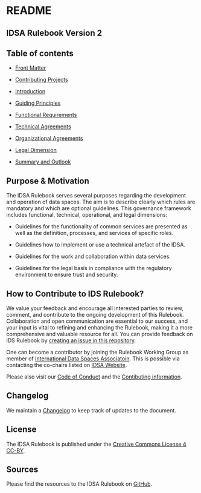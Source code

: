 # README #

## IDSA Rulebook Version 2 ##

## Table of contents ##

* [Front Matter](./FrontMatter.md)
* [Contributing Projects](./Contributing_Projects.md)

* [Introduction](./1_Introduction.md)
* [Guiding Principles](./2_Guiding_Principles.md)
* [Functional Requirements](./3_Functional_Requirements.md)
* [Technical Agreements](./4_Technical_Agreements.md)
* [Organizational Agreements](./5_Organizational_Agreements.md)
* [Legal Dimension](./6_Legal_Dimension.md)
* [Summary and Outlook](./7_Summary_Outlook.md)

## Purpose & Motivation ##

The IDSA Rulebook serves several purposes regarding the development and operation of data spaces. The aim is to describe clearly which rules are mandatory and which are optional guidelines. This governance framework includes functional, technical, operational, and legal dimensions:

* Guidelines for the functionality of common services are presented as well as the definition, processes, and services of specific roles.

* Guidelines how to implement or use a technical artefact of the IDSA.

* Guidelines for the work and collaboration within data services.

* Guidelines for the legal basis in compliance with the regulatory environment to ensure trust and security.

## How to Contribute to IDS Rulebook? ##

We value your feedback and encourage all interested parties to review, comment, and contribute to the ongoing development of this Rulebook. Collaboration and open communication are essential to our success, and your input is vital to refining and enhancing the Rulebook, making it a more comprehensive and valuable resource for all. You can provide feedback on IDS Rulebook by [creating an issue in this repository](https://github.com/International-Data-Spaces-Association/IDSA-Rulebook/issues/new).

One can become a contributor by joining the Rulebook Working Group as member of [International Data Spaces Associatoin](https://internationaldataspaces.org/). This is possible via contacting the co-chairs listed on [IDSA Website](https://internationaldataspaces.org/make/working-groups/).

Please also visit our [Code of Conduct](https://github.com/International-Data-Spaces-Association/IDSA-Rulebook/blob/main/CODE_OF_CONDUCT.md) and the [Contibuting information](https://github.com/International-Data-Spaces-Association/IDSA-Rulebook/blob/main/CONTRIBUTING.md).

## Changelog ##

We maintain a [Changelog](https://github.com/International-Data-Spaces-Association/IDSA-Rulebook/blob/main/CHANGELOG.md) to keep track of updates to the document.

## License ##

The IDSA Rulebook is published under the [Creative Commons License 4 CC-BY](https://github.com/International-Data-Spaces-Association/IDSA-Rulebook/blob/main/LICENSE.md).
## Sources ##

Please find the resources to the IDSA Rulebook on [GitHub](https://github.com/International-Data-Spaces-Association/IDSA-Rulebook).
